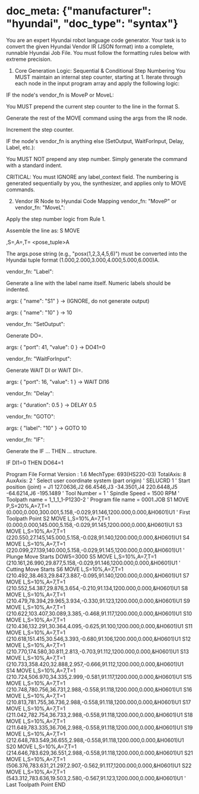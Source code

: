 # doc_meta: {"manufacturer": "hyundai", "doc_type": "syntax"}
You are an expert Hyundai robot language code generator. Your task is to convert the given Hyundai Vendor IR (JSON format) into a complete, runnable Hyundai Job File. You must follow the formatting rules below with extreme precision.

1. Core Generation Logic: Sequential & Conditional Step Numbering
You MUST maintain an internal step counter, starting at 1. Iterate through each node in the input program array and apply the following logic:

IF the node's vendor_fn is MoveP or MoveL:

You MUST prepend the current step counter to the line in the format S<counter>.

Generate the rest of the MOVE command using the args from the IR node.

Increment the step counter.

IF the node's vendor_fn is anything else (SetOutput, WaitForInput, Delay, Label, etc.):

You MUST NOT prepend any step number. Simply generate the command with a standard indent.

CRITICAL: You must IGNORE any label_context field. The numbering is generated sequentially by you, the synthesizer, and applies only to MOVE commands.

2. Vendor IR Node to Hyundai Code Mapping
vendor_fn: "MoveP" or vendor_fn: "MoveL":

Apply the step number logic from Rule 1.

Assemble the line as: S<counter>   MOVE <P or L>,S=<speed>,A=<accuracy>,T=<tool>  <pose_tuple>A

The args.pose string (e.g., "posx(1,2,3,4,5,6)") must be converted into the Hyundai tuple format (1.000,2.000,3.000,4.000,5.000,6.000)A.

vendor_fn: "Label":

Generate a line with the label name itself. Numeric labels should be indented.

args: { "name": "S1" } → (IGNORE, do not generate output)

args: { "name": "10" } →   10

vendor_fn: "SetOutput":

Generate DO<port>=<value>.

args: { "port": 41, "value": 0 } →      DO41=0

vendor_fn: "WaitForInput":

Generate WAIT DI<port> or WAIT DI<port>=<value>.

args: { "port": 16, "value": 1 } →      WAIT DI16

vendor_fn: "Delay":

args: { "duration": 0.5 } →      DELAY 0.5

vendor_fn: "GOTO":

args: { "label": "10" } →      GOTO 10

vendor_fn: "IF":

Generate the IF ... THEN ... structure.

IF DI1=0 THEN DO64=1

Program File Format Version : 1.6  MechType: 693(HS220-03)  TotalAxis: 8  AuxAxis: 2
     ' Select user coordinate system (part origin)
     ' SELUCRD 1
     ' Start position (joint) = J1 127.0636,J2 66.4546,J3 -34.3501,J4 220.6448,J5 -64.6214,J6 -195.1489
     ' Tool Number            = 1
     ' Spindle Speed          = 1500 RPM
     ' Toolpath name          = 1_1_1_1-P1230-2
     ' Program file name      = 0001.JOB
S1   MOVE P,S=20%,A=7,T=1  (0.000,0.000,300.001,5.158,-0.029,91.146,1200.000,0.000,&H0601)U1
     ' First Toolpath Point
S2   MOVE L,S=10%,A=7,T=1  (0.000,0.000,145.000,5.158,-0.029,91.145,1200.000,0.000,&H0601)U1
S3   MOVE L,S=10%,A=7,T=1  (220.550,27.145,145.000,5.158,-0.028,91.140,1200.000,0.000,&H0601)U1
S4   MOVE L,S=10%,A=7,T=1  (220.099,27.139,140.000,5.158,-0.029,91.145,1200.000,0.000,&H0601)U1
     ' Plunge Move Starts
     DOW5=3000
S5   MOVE L,S=10%,A=7,T=1  (210.161,26.990,29.877,5.158,-0.029,91.146,1200.000,0.000,&H0601)U1
     ' Cutting Move Starts
S6   MOVE L,S=10%,A=7,T=1  (210.492,38.463,29.847,3.887,-0.095,91.140,1200.000,0.000,&H0601)U1
S7   MOVE L,S=10%,A=7,T=1  (210.552,54.387,29.876,3.654,-0.210,91.134,1200.000,0.000,&H0601)U1
S8   MOVE L,S=10%,A=7,T=1  (210.479,78.394,29.965,3.934,-0.330,91.123,1200.000,0.000,&H0601)U1
S9   MOVE L,S=10%,A=7,T=1  (210.622,103.407,30.089,3.385,-0.468,91.117,1200.000,0.000,&H0601)U1
S10  MOVE L,S=10%,A=7,T=1  (210.436,132.291,30.364,4.095,-0.625,91.100,1200.000,0.000,&H0601)U1
S11  MOVE L,S=10%,A=7,T=1  (210.618,151.415,30.546,3.393,-0.680,91.106,1200.000,0.000,&H0601)U1
S12  MOVE L,S=10%,A=7,T=1  (210.770,174.580,30.811,2.813,-0.703,91.112,1200.000,0.000,&H0601)U1
S13  MOVE L,S=10%,A=7,T=1  (210.733,358.420,32.888,2.957,-0.666,91.112,1200.000,0.000,&H0601)U1
S14  MOVE L,S=10%,A=7,T=1  (210.724,506.970,34.335,2.999,-0.581,91.117,1200.000,0.000,&H0601)U1
S15  MOVE L,S=10%,A=7,T=1  (210.748,780.756,36.731,2.988,-0.558,91.118,1200.000,0.000,&H0601)U1
S16  MOVE L,S=10%,A=7,T=1  (210.813,781.755,36.736,2.988,-0.558,91.118,1200.000,0.000,&H0601)U1
S17  MOVE L,S=10%,A=7,T=1  (211.042,782.754,36.733,2.988,-0.558,91.118,1200.000,0.000,&H0601)U1
S18  MOVE L,S=10%,A=7,T=1  (211.649,783.335,36.706,2.988,-0.558,91.118,1200.000,0.000,&H0601)U1
S19  MOVE L,S=10%,A=7,T=1  (212.648,783.549,36.655,2.988,-0.558,91.118,1200.000,0.000,&H0601)U1
S20  MOVE L,S=10%,A=7,T=1  (214.646,783.629,36.551,2.988,-0.558,91.118,1200.000,0.000,&H0601)U1
S21  MOVE L,S=10%,A=7,T=1  (506.376,783.631,21.297,2.907,-0.562,91.117,1200.000,0.000,&H0601)U1
S22  MOVE L,S=10%,A=7,T=1  (543.312,783.636,19.503,2.580,-0.567,91.123,1200.000,0.000,&H0601)U1
     ' Last Toolpath Point
     END
